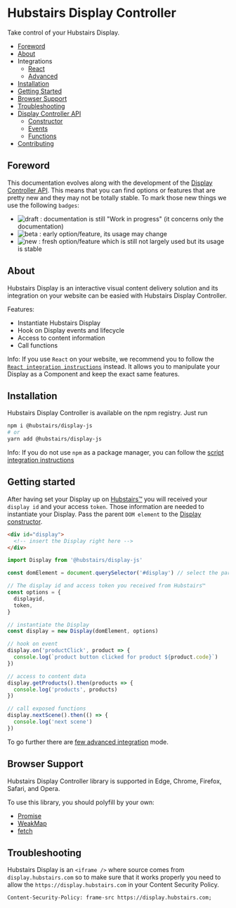 # Hubstairs Display Controller

Take control of your Hubstairs Display.

- [Foreword](#foreword)
- [About](#about)
- Integrations
  - [React](docs/REACT_INTEGRATION.md)
  - [Advanced](docs/ADVANCED_INTEGRATION.md)
- [Installation](#installation)
- [Getting Started](#getting-started)
- [Browser Support](#browser-support)
- [Troubleshooting](#troubleshooting)
- [Display Controller API](docs/API.md#display-controller-api)
  - [Constructor](docs/API.md#constructor)
  - [Events](docs/API.md#events)
  - [Functions](docs/API.md#functions)
- [Contributing](docs/CONTRIBUTING.md)

## Foreword

This documentation evolves along with the development of the [Display Controller API](docs/API.md#display-controller-api). This means that you can find options or features that are pretty new and they may not be totally stable. To mark those new things we use the following `badges`:

- ![draft] : documentation is still "Work in progress" (it concerns only the documentation)
- ![beta] : early option/feature, its usage may change
- ![new] : fresh option/feature which is still not largely used but its usage is stable

## About

Hubstairs Display is an interactive visual content delivery solution and its integration on your website can be easied with Hubstairs Display Controller.

Features:

- Instantiate Hubstairs Display
- Hook on Display events and lifecycle
- Access to content information
- Call functions

Info: If you use `React` on your website, we recommend you to follow the [`React integration instructions`](docs/REACT_INTEGRATION.md) instead. It allows you to manipulate your Display as a Component and keep the exact same features.

## Installation

Hubstairs Display Controller is available on the npm registry. Just run

```bash
npm i @hubstairs/display-js
# or
yarn add @hubstairs/display-js
```

Info: If you do not use `npm` as a package manager, you can follow the [script integration instructions](docs/ADVANCED_INTEGRATION.md#using-a-cdn)

## Getting started

After having set your Display up on [Hubstairs™](https://app.hubstairs.com) you will received your `display id` and your access `token`. Those information are needed to instantiate your Display. Pass the parent `DOM element` to the [Display constructor](docs/API#constructor).

```html
<div id="display">
  <!-- insert the Display right here -->
</div>
```

```js
import Display from '@hubstairs/display-js'

const domElement = document.querySelector('#display') // select the parent DOM element

// The display id and access token you received from Hubstairs™
const options = {
  displayid,
  token,
}

// instantiate the Display
const display = new Display(domElement, options)

// hook on event
display.on('productClick', product => {
  console.log(`product button clicked for product ${product.code}`)
})

// access to content data
display.getProducts().then(products => {
  console.log('products', products)
})

// call exposed functions
display.nextScene().then(() => {
  console.log('next scene')
})
```

To go further there are [few advanced integration](docs/ADVANCED_INTEGRATION.md) mode.

## Browser Support

Hubstairs Display Controller library is supported in Edge, Chrome, Firefox, Safari, and Opera.

To use this library, you should polyfill by your own:

- [Promise](https://developer.mozilla.org/en-US/docs/Web/JavaScript/Reference/Global_Objects/Promise)
- [WeakMap](https://developer.mozilla.org/en-US/docs/Web/JavaScript/Reference/Global_Objects/WeakMap)
- [fetch](https://developer.mozilla.org/en-US/docs/Web/API/Fetch_API)

## Troubleshooting

Hubstairs Display is an `<iframe />` where source comes from `display.hubstairs.com` so to make sure that it works properly you need to allow the `https://display.hubstairs.com` in your Content Security Policy.

```
Content-Security-Policy: frame-src https://display.hubstairs.com;
```

[draft]: https://img.shields.io/badge/draft-orange
[beta]: https://img.shields.io/badge/beta-blue
[new]: https://img.shields.io/badge/new-green
